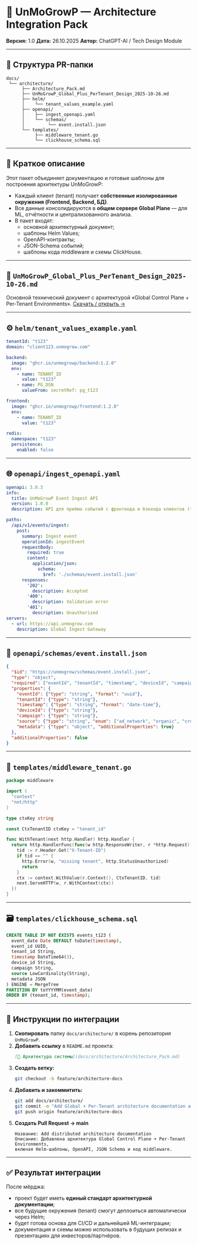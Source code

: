 # 🧩 UnMoGrowP — Architecture Integration Pack
**Версия:** 1.0
**Дата:** 26.10.2025
**Автор:** ChatGPT-AI / Tech Design Module

---

## 📁 Структура PR-папки
```
docs/
 └── architecture/
      ├── Architecture_Pack.md
      ├── UnMoGrowP_Global_Plus_PerTenant_Design_2025-10-26.md
      ├── helm/
      │    └── tenant_values_example.yaml
      ├── openapi/
      │    ├── ingest_openapi.yaml
      │    └── schemas/
      │         └── event.install.json
      └── templates/
           ├── middleware_tenant.go
           └── clickhouse_schema.sql
```

---

## 📘 Краткое описание
Этот пакет объединяет документацию и готовые шаблоны для построения архитектуры UnMoGrowP:

- Каждый клиент (tenant) получает **собственные изолированные окружения (Frontend, Backend, БД)**.
- Все данные консолидируются в **общем сервере Global Plane** — для ML, отчётности и централизованного анализа.
- В пакет входят:
  - основной архитектурный документ;
  - шаблоны Helm Values;
  - OpenAPI-контракты;
  - JSON-Schema событий;
  - шаблоны кода middleware и схемы ClickHouse.

---

## 🧱 `UnMoGrowP_Global_Plus_PerTenant_Design_2025-10-26.md`
Основной технический документ с архитектурой «Global Control Plane + Per-Tenant Environments».
[Скачать / открыть →](./UnMoGrowP_Global_Plus_PerTenant_Design_2025-10-26.md)

---

## ⚙️ `helm/tenant_values_example.yaml`
```yaml
tenantId: "t123"
domain: "client123.unmogrow.com"

backend:
  image: "ghcr.io/unmogrowp/backend:1.2.0"
  env:
    - name: TENANT_ID
      value: "t123"
    - name: PG_DSN
      valueFrom: secretRef: pg_t123

frontend:
  image: "ghcr.io/unmogrowp/frontend:1.2.0"
  env:
    - name: TENANT_ID
      value: "t123"

redis:
  namespace: "t123"
  persistence:
    enabled: false
```

---

## 🌐 `openapi/ingest_openapi.yaml`
```yaml
openapi: 3.0.3
info:
  title: UnMoGrowP Event Ingest API
  version: 1.0.0
  description: API для приёма событий с фронтенда и бэкенда клиентов (tenants)

paths:
  /api/v1/events/ingest:
    post:
      summary: Ingest event
      operationId: ingestEvent
      requestBody:
        required: true
        content:
          application/json:
            schema:
              $ref: './schemas/event.install.json'
      responses:
        '202':
          description: Accepted
        '400':
          description: Validation error
        '401':
          description: Unauthorized
servers:
  - url: https://api.unmogrow.com
    description: Global Ingest Gateway
```

---

## 📜 `openapi/schemas/event.install.json`
```json
{
  "$id": "https://unmogrow/schemas/event.install.json",
  "type": "object",
  "required": ["eventId", "tenantId", "timestamp", "deviceId", "campaign"],
  "properties": {
    "eventId": {"type": "string", "format": "uuid"},
    "tenantId": {"type": "string"},
    "timestamp": {"type": "string", "format": "date-time"},
    "deviceId": {"type": "string"},
    "campaign": {"type": "string"},
    "source": {"type": "string", "enum": ["ad_network", "organic", "cross"]},
    "metadata": {"type": "object", "additionalProperties": true}
  },
  "additionalProperties": false
}
```

---

## 🧩 `templates/middleware_tenant.go`
```go
package middleware

import (
  "context"
  "net/http"
)

type ctxKey string

const CtxTenantID ctxKey = "tenant_id"

func WithTenant(next http.Handler) http.Handler {
  return http.HandlerFunc(func(w http.ResponseWriter, r *http.Request) {
    tid := r.Header.Get("X-Tenant-ID")
    if tid == "" {
      http.Error(w, "missing tenant", http.StatusUnauthorized)
      return
    }
    ctx := context.WithValue(r.Context(), CtxTenantID, tid)
    next.ServeHTTP(w, r.WithContext(ctx))
  })
}
```

---

## 🗃️ `templates/clickhouse_schema.sql`
```sql
CREATE TABLE IF NOT EXISTS events_t123 (
  event_date Date DEFAULT toDate(timestamp),
  event_id UUID,
  tenant_id String,
  timestamp DateTime64(3),
  device_id String,
  campaign String,
  source LowCardinality(String),
  metadata JSON
) ENGINE = MergeTree
PARTITION BY toYYYYMM(event_date)
ORDER BY (tenant_id, timestamp);
```

---

## 🚀 Инструкции по интеграции

1. **Скопировать** папку `docs/architecture/` в корень репозитория `UnMoGrowP`.
2. **Добавить ссылку** в `README.md` проекта:
   ```markdown
   [📘 Архитектура системы](docs/architecture/Architecture_Pack.md)
   ```
3. **Создать ветку:**
   ```bash
   git checkout -b feature/architecture-docs
   ```
4. **Добавить и закоммитить:**
   ```bash
   git add docs/architecture/
   git commit -m "Add Global + Per-Tenant architecture documentation and templates"
   git push origin feature/architecture-docs
   ```
5. **Создать Pull Request → main**
   ```
   Название: Add distributed architecture documentation
   Описание: Добавлена архитектура Global Control Plane + Per-Tenant Environments,
   включая Helm-шаблоны, OpenAPI, JSON Schema и код middleware.
   ```

---

## ✅ Результат интеграции

После мёрджа:
- проект будет иметь **единый стандарт архитектурной документации**;
- все будущие окружения (tenant) смогут деплоиться автоматически через Helm;
- будет готова основа для CI/CD и дальнейшей ML-интеграции;
- документация и схемы можно использовать в будущих релизах и презентациях для инвесторов/партнёров.